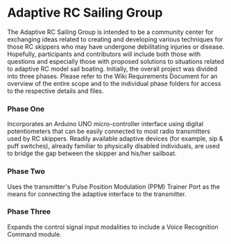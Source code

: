 # Adaptive RC Sailing Group
The Adaptive RC Sailing Group is intended to be a community center for exchanging ideas related to creating and developing various techniques for those RC skippers who may have undergone debilitating injuries or disease. Hopefully, participants and contributors will include both those with questions and especially those with proposed solutions to situations related to adaptive RC model sail boating. Initially, the overall project was divided into three phases. Please refer to the Wiki Requirements Document for an overview of the entire scope and to the individual phase folders for access to the respective details and files.

### Phase One
Incorporates an Arduino UNO micro-controller interface using digital potentiometers that can be easily connected to most radio transmitters used by RC skippers. Readily available adaptive devices (for example, sip & puff switches), already familiar to physically disabled individuals, are used to bridge the gap between the skipper and his/her sailboat. 

### Phase Two
Uses the transmitter's Pulse Position Modulation (PPM) Trainer Port as the means for connecting the adaptive interface to the transmitter.
 
### Phase Three
Expands the control signal input modalities to include a Voice Recognition Command module.

